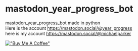 # mastodon_year_progress_bot
mastodon_year_progress_bot made in python <br />
Here is the account https://mastodon.social/@year_progress <br />
here is my account https://mastodon.social/@michaelparker <br />

[!["Buy Me A Coffee"](https://www.buymeacoffee.com/assets/img/custom_images/orange_img.png)](https://www.buymeacoffee.com/Michaelrbparker)
